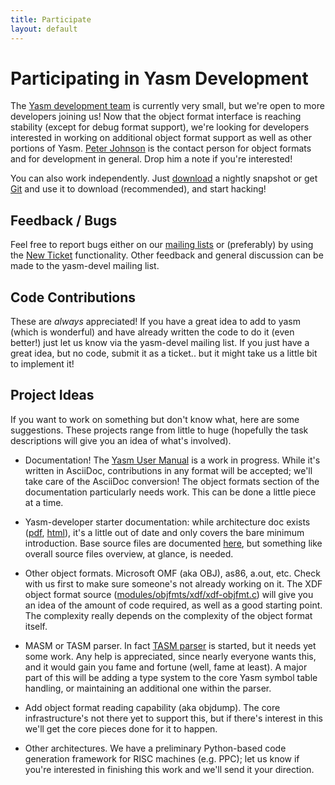 ```yaml
---
title: Participate
layout: default
---
```


Participating in Yasm Development
=================================

The [Yasm development team]({{site.wiki}}/YasmTeam) is currently very small, but we're open to more developers joining us!  Now that the object format interface is reaching stability (except for debug format support), we're looking for developers interested in working on additional object format support as well as other portions of Yasm.  [Peter Johnson]({{site.wiki}}/PeterJohnson) is the contact person for object formats and for development in general.  Drop him a note if you're interested!

You can also work independently.  Just [download](/Download.html) a nightly snapshot or get [Git](http://git-scm.com) and use it to download (recommended), and start hacking!

Feedback / Bugs
---------------

Feel free to report bugs either on our [mailing lists](/MailingList.html) or (preferably) by using the [New Ticket](http://www.tortall.net/projects/yasm/newticket) functionality.  Other feedback and general discussion can be made to the yasm-devel mailing list.

Code Contributions
------------------

These are *always* appreciated!  If you have a great idea to add to yasm (which is wonderful) and have already written the code to do it (even better!) just let us know via the yasm-devel mailing list.  If you just have a great idea, but no code, submit it as a ticket.. but it might take us a little bit to implement it!

Project Ideas
-------------

If you want to work on something but don't know what, here are some suggestions.  These projects range from little to huge (hopefully the task descriptions will give you an idea of what's involved).

 * Documentation!  The [Yasm User Manual](/Guide.html) is a work in progress.  While it's written in AsciiDoc, contributions in any format will be accepted; we'll take care of the AsciiDoc conversion!  The object formats section of the documentation particularly needs work.  This can be done a little piece at a time.

 * Yasm-developer starter documentation: while architecture doc exists ([pdf]({{site.reference}}/design/design.pdf), [html]({{site.reference}}/design/html/)), it's a little out of date and only covers the bare minimum introduction. Base source files are documented [here]({{site.reference}}/libyasm-doc/html/files.html), but something like overall source files overview, at glance, is needed.

 * Other object formats.  Microsoft OMF (aka OBJ), as86, a.out, etc.  Check with us first to make sure someone's not already working on it.  The XDF object format source ([modules/objfmts/xdf/xdf-objfmt.c]({{site.git}}/modules/objfmts/xdf/xdf-objfmt.c)) will give you an idea of the amount of code required, as well as a good starting point.  The complexity really depends on the complexity of the object format itself.

 * MASM or TASM parser.  In fact [TASM parser]({{site.wiki}}/TasmSyntax) is started, but it needs yet some work. Any help is appreciated, since nearly everyone wants this, and it would gain you fame and fortune (well, fame at least).  A major part of this will be adding a type system to the core Yasm symbol table handling, or maintaining an additional one within the parser.

 * Add object format reading capability (aka objdump).  The core infrastructure's not there yet to support this, but if there's interest in this we'll get the core pieces done for it to happen.

 * Other architectures.  We have a preliminary Python-based code generation framework for RISC machines (e.g. PPC); let us know if you're interested in finishing this work and we'll send it your direction.
